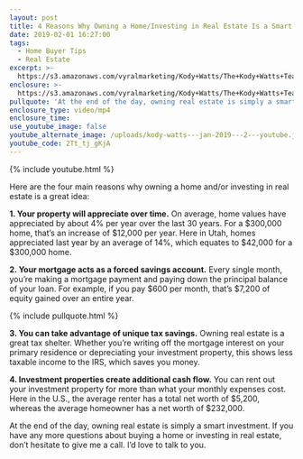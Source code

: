 ```yaml
---
layout: post
title: 4 Reasons Why Owning a Home/Investing in Real Estate Is a Smart Idea
date: 2019-02-01 16:27:00
tags:
  - Home Buyer Tips
  - Real Estate
excerpt: >-
  https://s3.amazonaws.com/vyralmarketing/Kody+Watts/The+Kody+Watts+Team-+4+Reasons+Why+Owning+a+Home-Investing+in+Real+Estate+Is+a+Smart+Idea.mp4
enclosure: >-
  https://s3.amazonaws.com/vyralmarketing/Kody+Watts/The+Kody+Watts+Team-+What+You+Need+to+Know+About+Closing+Costs.mp4
pullquote: 'At the end of the day, owning real estate is simply a smart investment.'
enclosure_type: video/mp4
enclosure_time:
use_youtube_image: false
youtube_alternate_image: /uploads/kody-watts---jan-2019---2---youtube.jpg
youtube_code: 2Tt_tj_gKjA
---
```


{% include youtube.html %}

Here are the four main reasons why owning a home and/or investing in real estate is a great idea:

**1. Your property will appreciate over time.** On average, home values have appreciated by about 4% per year over the last 30 years. For a $300,000 home, that’s an increase of $12,000 per year. Here in Utah, homes appreciated last year by an average of 14%, which equates to $42,000 for a $300,000 home.

**2. Your mortgage acts as a forced savings account.** Every single month, you’re making a mortgage payment and paying down the principal balance of your loan. For example, if you pay $600 per month, that’s $7,200 of equity gained over an entire year.

{% include pullquote.html %}

**3. You can take advantage of unique tax savings.** Owning real estate is a great tax shelter. Whether you’re writing off the mortgage interest on your primary residence or depreciating your investment property, this shows less taxable income to the IRS, which saves you money.

**4. Investment properties create additional cash flow.** You can rent out your investment property for more than what your monthly expenses cost. Here in the U.S., the average renter has a total net worth of $5,200, whereas the average homeowner has a net worth of $232,000.

At the end of the day, owning real estate is simply a smart investment. If you have any more questions about buying a home or investing in real estate, don’t hesitate to give me a call. I’d love to talk to you.
